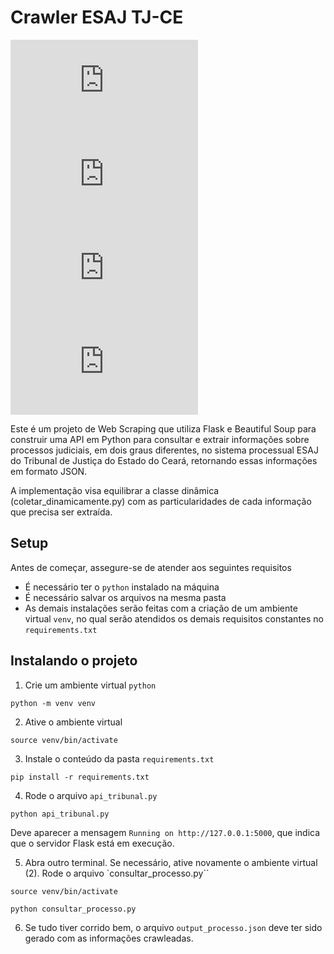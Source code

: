 <h1 align="left"> Crawler ESAJ TJ-CE</h1>

![GitHub repo size](https://img.shields.io/github/repo-size/scottydocs/README-template.md)
![GitHub contributors](https://img.shields.io/github/contributors/scottydocs/README-template.md)
![GitHub stars](https://img.shields.io/github/stars/scottydocs/README-template.md?style=social)
![GitHub forks](https://img.shields.io/github/forks/scottydocs/README-template.md?style=social)

<p>Este é um projeto de Web Scraping que utiliza Flask e Beautiful Soup para construir uma API em Python para consultar e extrair informações sobre processos judiciais, em dois graus diferentes, no sistema processual ESAJ do Tribunal de Justiça do Estado do Ceará, retornando essas informações em formato JSON.</p>

<p> A implementação visa equilibrar a classe dinâmica (coletar_dinamicamente.py) com as particularidades de cada informação que precisa ser extraída. </p>

<h2>Setup</h2>
<p>
Antes de começar, assegure-se de atender aos seguintes requisitos
<p>

* É necessário ter o `python` instalado na máquina
* É necessário salvar os arquivos na mesma pasta
* As demais instalações serão feitas com a criação de um ambiente virtual `venv`, no qual serão atendidos os demais requisitos constantes no  `requirements.txt` 

<h2>Instalando o projeto</h2>

1) Crie um ambiente virtual `python`

```shell
python -m venv venv
```

2) Ative o ambiente virtual

```shell
source venv/bin/activate
```

3) Instale o conteúdo da pasta `requirements.txt`

```shell
pip install -r requirements.txt
```

4) Rode o arquivo `api_tribunal.py`

```shell
python api_tribunal.py
```

Deve aparecer a mensagem `Running on http://127.0.0.1:5000`, que indica que o servidor Flask está em execução.

5) Abra outro terminal. Se necessário, ative novamente o ambiente virtual (2). Rode o arquivo `consultar_processo.py``

```shell
source venv/bin/activate
```

```shell
python consultar_processo.py
```

6) Se tudo tiver corrido bem, o arquivo `output_processo.json` deve ter sido gerado com as informações crawleadas. 
